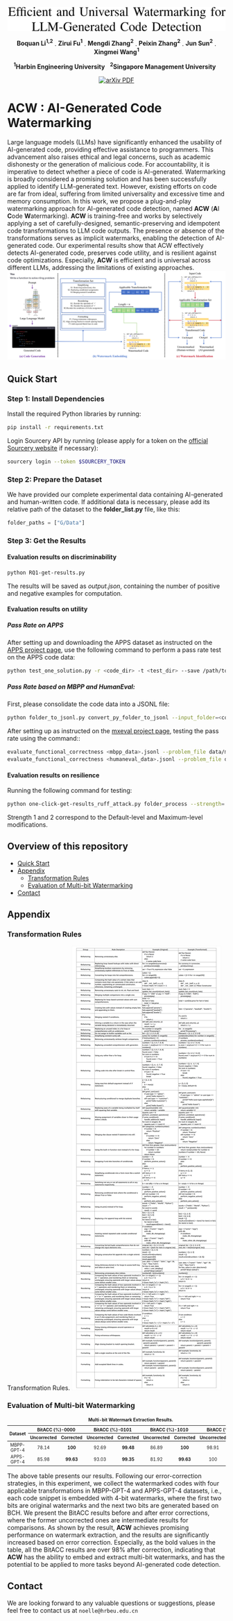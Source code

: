 <p align="center">
     <a href="https://arxiv.org/abs/2402.07518">
<img width="765" alt="image" src="assets/title.png">
     </a>
   <p align="center">
    <a><strong>Boquan Li<sup>1,2</sup></strong></a>
    .
    <a><strong>Zirui Fu<sup>1</sup></strong></a>
    .
    <a><strong>Mengdi Zhang<sup>2</sup></strong></a>
    .
    <a><strong>Peixin Zhang<sup>2</sup></strong></a>
    .
    <a><strong>Jun Sun<sup>2</sup></strong></a>
    .
    <a><strong>Xingmei Wang<sup>1</sup></strong></a>
   
    
<p align="center">
    <strong><sup>1</sup>Harbin Engineering University</strong> &nbsp;
    <strong><sup>2</sup>Singapore Management University</strong> &nbsp;
<p align="center">
    <a href='https://arxiv.org/abs/2402.07518'>
      <img src='https://img.shields.io/badge/arXiv-PDF-green?style=flat&logo=arXiv&logoColor=green' alt='arXiv PDF'>
         </a>
  

# ACW : AI-Generated Code Watermarking  <a id="acw"></a>


Large language models (LLMs) have significantly enhanced the usability of AI-generated code, providing effective assistance to programmers. 
This advancement also raises ethical and legal concerns, such as academic dishonesty or the generation of malicious code.
For accountability, it is imperative to detect whether a piece of code is AI-generated.
Watermarking is broadly considered a promising solution and has been successfully applied to identify LLM-generated text. 
However, existing efforts on code are far from ideal, suffering from limited universality and excessive time and memory consumption.
In this work, we propose a plug-and-play watermarking approach for AI-generated code detection, named **ACW** (**A**I **C**ode **W**atermarking).
**ACW** is training-free and works by selectively applying a set of carefully-designed, semantic-preserving and idempotent code transformations to LLM code outputs.
The presence or absence of the transformations serves as implicit watermarks, enabling the detection of AI-generated code.
Our experimental results show that ACW effectively detects AI-generated code, preserves code utility, and is resilient against code optimizations.
Especially, **ACW** is efficient and is universal across different LLMs, addressing the limitations of existing approaches.
<img src="assets/Overview.png">

</p>

## Quick Start

### Step 1: Install Dependencies

Install the required Python libraries by running:

```bash
pip install -r requirements.txt
```

Login Sourcery API by running (please apply for a token on the [official Sourcery website](https://docs.sourcery.ai/Coding-Assistant/Guides/Getting-Started/CI/) if necessary):

```bash
sourcery login --token $SOURCERY_TOKEN
```

### Step 2: Prepare the Dataset

We have provided our complete experimental data containing AI-generated and human-written code.
If additional data is necessary, please add its relative path of the dataset to the  **folder_list.py** file, like this:

```python
folder_paths = ["G/Data"]
```

### Step 3: Get the Results

#### Evaluation results on discriminability

```bash
python RQ1-get-results.py
```

The results will be saved as _output.json_, containing the number of positive and negative examples for computation.

#### Evaluation results on utility

##### Pass Rate on APPS

After setting up and downloading the APPS dataset as instructed on the [APPS project page](https://github.com/hendrycks/apps), 
use the following command to perform a pass rate test on the APPS code data:

```bash
python test_one_solution.py -r <code_dir> -t <test_dir> --save /path/to/save_dir --print_results
```

##### Pass Rate based on MBPP and HumanEval:

First, please consolidate the code data into a JSONL file:

```bash
python folder_to_jsonl.py convert_py_folder_to_jsonl --input_folder=<code_dir>
```

After setting up as instructed on the [mxeval project page](https://github.com/amazon-science/mxeval), 
testing the pass rate using the command::

```bash
evaluate_functional_correctness <mbpp_data>.jsonl --problem_file data/mbxp/mbpp_release_v1.jsonl
evaluate_functional_correctness <humaneval_data>.jsonl --problem_file data/multilingual_humaneval/HumanEval.jsonl
```

#### Evaluation results on resilience

Running the following command for testing:
```bash
python one-click-get-results_ruff_attack.py folder_process --strength= <1 or 2>
```
Strength 1 and 2 correspond to the Default-level and Maximum-level modifications.

## Overview of this repository

- [Quick Start](#quick-start)
- [Appendix](#appendix)
    - [Transformation Rules](#transformation-rules-of-acw)
    - [Evaluation of Multi-bit Watermarking](#evaluation-results-of-multi-bit-watermarking)
- [Contact](#contact)

## Appendix

### Transformation Rules

Transformation Rules.
<img src="assets/rules.png">

### Evaluation of Multi-bit Watermarking

<table style="font-size: 10px; text-align: center;">
 <caption style="font-size: 10px; text-align: center;"><b>Multi-bit Watermark Extraction Results.</b></caption>
 <thead>
   <tr>
     <th rowspan="2" style="text-align: center;">Dataset</th>
     <th colspan="2" style="text-align: center;">BitACC (%)-0000</th>
     <th colspan="2" style="text-align: center;">BitACC (%)-0101</th>
     <th colspan="2" style="text-align: center;">BitACC (%)-1010</th>
     <th colspan="2" style="text-align: center;">BitACC (%)-1111</th>
   </tr>
   <tr>
     <th style="text-align: center;">Uncorrected</th>
     <th style="text-align: center;">Corrected</th>
     <th style="text-align: center;">Uncorrected</th>
     <th style="text-align: center;">Corrected</th>
     <th style="text-align: center;">Uncorrected</th>
     <th style="text-align: center;">Corrected</th>
     <th style="text-align: center;">Uncorrected</th>
     <th style="text-align: center;">Corrected</th>
   </tr>
 </thead>
 <tbody>
   <tr>
     <td style="text-align: center;">MBPP-GPT-4</td>
     <td style="text-align: center;">78.14</td>
     <td style="text-align: center;"><b>100</b></td>
     <td style="text-align: center;">92.69</td>
     <td style="text-align: center;"><b>99.48</b></td>
     <td style="text-align: center;">86.89</td>
     <td style="text-align: center;"><b>100</b></td>
     <td style="text-align: center;">98.91</td>
     <td style="text-align: center;"><b>98.91</b></td>
   </tr>
   <tr>
     <td style="text-align: center;">APPS-GPT-4</td>
     <td style="text-align: center;">85.98</td>
     <td style="text-align: center;"><b>99.63</b></td>
     <td style="text-align: center;">93.03</td>
     <td style="text-align: center;"><b>99.35</b></td>
     <td style="text-align: center;">81.92</td>
     <td style="text-align: center;"><b>99.63</b></td>
     <td style="text-align: center;">100</td>
     <td style="text-align: center;"><b>100</b></td>
   </tr>
 </tbody>
</table>




The above table presents our results.
Following our error-correction strategies, in this experiment, we collect the watermarked codes with four applicable transformations in MBPP-GPT-4 and APPS-GPT-4 datasets, i.e., each code snippet is embedded with 4-bit watermarks, where the first two bits are original watermarks and the next two bits are generated based on BCH.
We present the BitACC results before and after error corrections, where the former uncorrected ones are intermediate results for comparisons.
As shown by the result, **ACW** achieves promising performance on watermark extraction, and the results are significantly increased based on error correction.
Especially, as the bold values in the table, all the BitACC results are over 98\% after correction, indicating that **ACW** has the ability to embed and extract multi-bit watermarks, and has the potential to be applied to more tasks beyond AI-generated code detection. 

## Contact
We are looking forward to any valuable questions or suggestions, please feel free to contact us at ```noelle@hrbeu.edu.cn```
